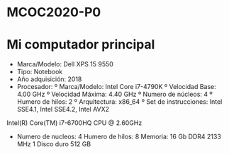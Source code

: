 # MCOC2020-P0
# Mi computador principal
* Marca/Modelo: Dell XPS 15 9550
* Tipo: Notebook
* Año adquisición: 2018
* Procesador: 
º Marca/Modelo: Intel Core i7-4790K
º Velocidad Base: 4.00 GHz
º Velocidad Máxima: 4.40 GHz
º Numero de núcleos: 4
º Humero de hilos: 2
º Arquitectura: x86_64
º Set de instrucciones: Intel SSE4.1, Intel SSE4.2, Intel AVX2

Intel(R) Core(TM) i7-6700HQ CPU @ 2.60GHz
+ Numero de nucleos: 4
Humero de hilos: 8
Memoria: 16 Gb DDR4 2133 MHz
1 Disco duro 512 GB
